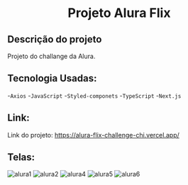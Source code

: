 <h1 align="center">
  Projeto Alura Flix</h1>                               
  
## Descrição do projeto

Projeto do challange da Alura.

## Tecnologia Usadas:
-`Axios`
-`JavaScript`
-`Styled-componets`
-`TypeScript`
-`Next.js`

## Link:
Link do projeto: https://alura-flix-challenge-chi.vercel.app/ 

## Telas:

![alura1](https://github.com/rapha-rangel/alura-flix-challenge/assets/110298670/7da7f14a-921a-4889-b0e0-e2587853287c)
![alura2](https://github.com/rapha-rangel/alura-flix-challenge/assets/110298670/7620ec52-e08e-49cb-9f5a-903410be160d)
![alura4](https://github.com/rapha-rangel/alura-flix-challenge/assets/110298670/ed4036ef-6726-4ac0-b5f8-a88dae0e12a3)
![alura5](https://github.com/rapha-rangel/alura-flix-challenge/assets/110298670/9e2e64cf-6aba-4b42-9bc2-3411c956f51e)
![alura6](https://github.com/rapha-rangel/alura-flix-challenge/assets/110298670/45519503-bed9-4a42-83a9-76fe84515ef6)

